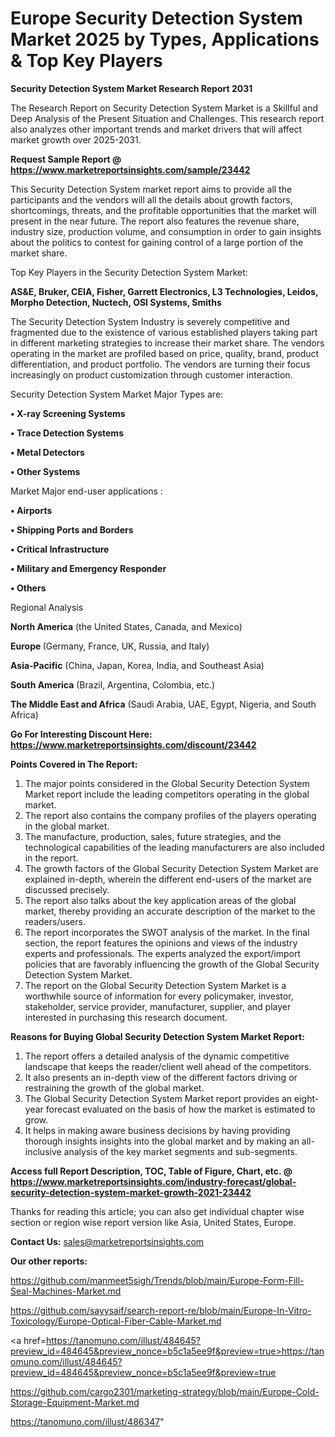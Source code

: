 # Europe Security Detection System Market 2025 by Types, Applications & Top Key Players

<strong>Security Detection System Market Research Report 2031</strong>

The Research Report on Security Detection System Market is a Skillful and Deep Analysis of the Present Situation and Challenges. This research report also analyzes other important trends and market drivers that will affect market growth over 2025-2031.

<strong>Request Sample Report @ <a href=https://www.marketreportsinsights.com/sample/23442>https://www.marketreportsinsights.com/sample/23442</a></strong>

This Security Detection System market report aims to provide all the participants and the vendors will all the details about growth factors, shortcomings, threats, and the profitable opportunities that the market will present in the near future. The report also features the revenue share, industry size, production volume, and consumption in order to gain insights about the politics to contest for gaining control of a large portion of the market share.

Top Key Players in the Security Detection System Market:

<strong>AS&E, Bruker, CEIA, Fisher, Garrett Electronics, L3 Technologies, Leidos, Morpho Detection, Nuctech, OSI Systems, Smiths</strong>

The Security Detection System Industry is severely competitive and fragmented due to the existence of various established players taking part in different marketing strategies to increase their market share. The vendors operating in the market are profiled based on price, quality, brand, product differentiation, and product portfolio. The vendors are turning their focus increasingly on product customization through customer interaction.

Security Detection System Market Major Types are:

<strong>• X-ray Screening Systems

• Trace Detection Systems

• Metal Detectors

• Other Systems</strong>

Market Major end-user applications :

<strong>• Airports

• Shipping Ports and Borders

• Critical Infrastructure

• Military and Emergency Responder

• Others</strong>

Regional Analysis

</u><strong><b>North America</b></strong> (the United States, Canada, and Mexico)

<strong><b>Europe </b></strong>(Germany, France, UK, Russia, and Italy)

<strong><b>Asia-Pacific</b></strong> (China, Japan, Korea, India, and Southeast Asia)

<strong><b>South America</b></strong> (Brazil, Argentina, Colombia, etc.)

<strong><b>The Middle East and Africa</b></strong> (Saudi Arabia, UAE, Egypt, Nigeria, and South Africa)

<strong>Go For Interesting Discount Here: <a href=https://www.marketreportsinsights.com/discount/23442>https://www.marketreportsinsights.com/discount/23442</a></strong>

<strong>Points Covered in The Report:</strong>
<ol>
  <li>The major points considered in the Global Security Detection System Market report include the leading competitors operating in the global market.</li>
  <li>The report also contains the company profiles of the players operating in the global market.</li>
  <li>The manufacture, production, sales, future strategies, and the technological capabilities of the leading manufacturers are also included in the report.</li>
  <li>The growth factors of the Global Security Detection System Market are explained in-depth, wherein the different end-users of the market are discussed precisely.</li>
  <li>The report also talks about the key application areas of the global market, thereby providing an accurate description of the market to the readers/users.</li>
  <li>The report incorporates the SWOT analysis of the market. In the final section, the report features the opinions and views of the industry experts and professionals. The experts analyzed the export/import policies that are favorably influencing the growth of the Global Security Detection System Market.</li>
  <li>The report on the Global Security Detection System Market is a worthwhile source of information for every policymaker, investor, stakeholder, service provider, manufacturer, supplier, and player interested in purchasing this research document.</li>
</ol>
<strong>Reasons for Buying Global Security Detection System Market Report:</strong>

<ol>
  <li>The report offers a detailed analysis of the dynamic competitive landscape that keeps the reader/client well ahead of the competitors.</li>
  <li>It also presents an in-depth view of the different factors driving or restraining the growth of the global market.</li>
  <li>The Global Security Detection System Market report provides an eight-year forecast evaluated on the basis of how the market is estimated to grow.</li>
  <li>It helps in making aware business decisions by having providing thorough insights insights into the global market and by making an all-inclusive analysis of the key market segments and sub-segments.</li>
</ol>
<strong>Access full Report Description, TOC, Table of Figure, Chart, etc. @ <a href=https://www.marketreportsinsights.com/industry-forecast/global-security-detection-system-market-growth-2021-23442>https://www.marketreportsinsights.com/industry-forecast/global-security-detection-system-market-growth-2021-23442</a></strong>


Thanks for reading this article; you can also get individual chapter wise section or region wise report version like Asia, United States, Europe.

<strong>Contact Us:</strong>
sales@marketreportsinsights.com

<strong>Our other reports:</strong>

<a href=https://github.com/manmeet5sigh/Trends/blob/main/Europe-Form-Fill-Seal-Machines-Market.md>https://github.com/manmeet5sigh/Trends/blob/main/Europe-Form-Fill-Seal-Machines-Market.md</a>

<a href=https://github.com/sayysaif/search-report-re/blob/main/Europe-In-Vitro-Toxicology/Europe-Optical-Fiber-Cable-Market.md>https://github.com/sayysaif/search-report-re/blob/main/Europe-In-Vitro-Toxicology/Europe-Optical-Fiber-Cable-Market.md</a>

<a href=https://tanomuno.com/illust/484645?preview_id=484645&preview_nonce=b5c1a5ee9f&preview=true>https://tanomuno.com/illust/484645?preview_id=484645&preview_nonce=b5c1a5ee9f&preview=true</a>

<a href=https://github.com/cargo2301/marketing-strategy/blob/main/Europe-Cold-Storage-Equipment-Market.md>https://github.com/cargo2301/marketing-strategy/blob/main/Europe-Cold-Storage-Equipment-Market.md</a>

<a href=https://tanomuno.com/illust/486347>https://tanomuno.com/illust/486347</a>"
